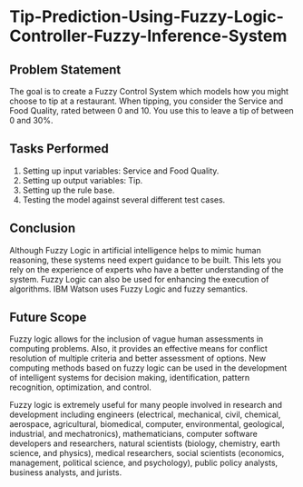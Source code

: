 # Tip-Prediction-Using-Fuzzy-Logic-Controller-Fuzzy-Inference-System

## Problem Statement
The goal is to create a Fuzzy Control System which models how you might choose to tip at a restaurant. When tipping, you consider the Service and Food Quality, rated between 0 and 10. You use this to leave a tip of between 0 and 30%.

## Tasks Performed
1. Setting up input variables: Service and Food Quality.
2. Setting up output variables: Tip.
3. Setting up the rule base.
4. Testing the model against several different test cases.

## Conclusion
Although Fuzzy Logic in artificial intelligence helps to mimic human reasoning, these systems need expert guidance to be built. This lets you rely on the experience of experts who have a better understanding of the system. Fuzzy Logic can also be used for enhancing the execution of algorithms. IBM Watson uses Fuzzy Logic and fuzzy semantics.

## Future Scope
Fuzzy logic allows for the inclusion of vague human assessments in computing problems. Also, it provides an effective means for conflict resolution of multiple criteria and better assessment of options. New computing methods based on fuzzy logic can be used in the development of intelligent systems for decision making, identification, pattern recognition, optimization, and control.

Fuzzy logic is extremely useful for many people involved in research and development including engineers (electrical, mechanical, civil, chemical, aerospace, agricultural, biomedical, computer, environmental, geological, industrial, and mechatronics), mathematicians, computer software developers and researchers, natural scientists (biology, chemistry, earth science, and physics), medical researchers, social scientists (economics, management, political science, and psychology), public policy analysts, business analysts, and jurists.
